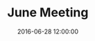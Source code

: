 ---
layout: post
title:  "June Meeting"
date:   2016-06-28 12:00:00
category: infrastructure-facilities
background: Following the most recent public meeting we reviewed comments from the May public meeting, examined the concept of level of service, and looked at service area maps
agenda: infrastructure-and-community-facilities-agenda-2016-06-28.pdf
documents:
  - title: Meeting Packet
    doc-url: infrastructure-and-community-facilities-packet-2016-06-28.pdf
    doc-type: PDF
---